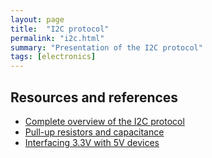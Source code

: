 ```yaml
---
layout: page
title:  "I2C protocol"
permalink: "i2c.html"
summary: "Presentation of the I2C protocol"
tags: [electronics]
---
```



## Resources and references
* [Complete overview of the I2C protocol](https://www.circuitbasics.com/basics-of-the-i2c-communication-protocol/)
* [Pull-up resistors and capacitance](https://www.analog.com/en/technical-articles/i2c-cabling.html#)
* [Interfacing 3.3V with 5V devices](https://electronic-products-design.com/geek-area/communications/i2c/i2c-bus-interfacing)
